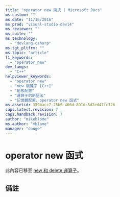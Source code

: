 ```yaml
---
title: "operator new 函式 | Microsoft Docs"
ms.custom: ""
ms.date: "11/16/2016"
ms.prod: "visual-studio-dev14"
ms.reviewer: ""
ms.suite: ""
ms.technology: 
  - "devlang-csharp"
ms.tgt_pltfrm: ""
ms.topic: "article"
f1_keywords: 
  - "operator_new"
dev_langs: 
  - "C++"
helpviewer_keywords: 
  - "operator new"
  - "new 關鍵字 [C++]"
  - "動態配置"
  - "運算子的新語法"
  - "記憶體配置，operator new 函式"
ms.assetid: 359bacc7-25b6-466d-801d-5d2ed47fc126
caps.latest.revision: 7
caps.handback.revision: 7
author: "mikeblome"
ms.author: "mblome"
manager: "douge"
---
```

# operator new 函式
此內容已移至 [new 和 delete 運算子](/visual-cpp/cpp/new-and-delete-operators)。  
  
## 備註